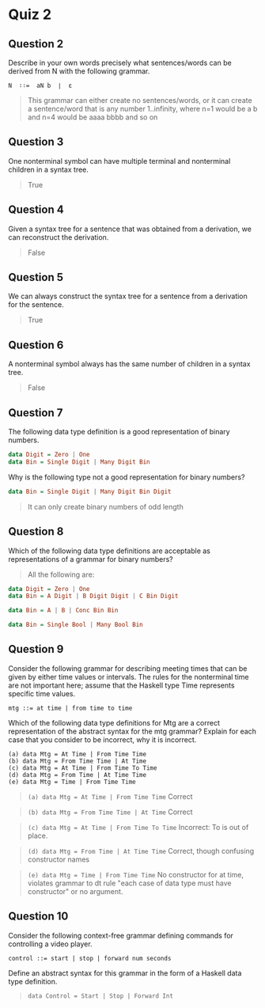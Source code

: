 # Quiz 2

## Question 2

Describe in your own words precisely what sentences/words can be derived from N with the following grammar.

`N  ∶∶=  aN b  ∣  ε`

> This grammar can either create no sentences/words, or it can create a sentence/word that is any number 1..infinity, where n=1 would be a b and n=4 would be aaaa bbbb and so on

## Question 3

One nonterminal symbol can have multiple terminal and nonterminal children in a syntax tree.

> True

## Question 4

Given a syntax tree for a sentence that was obtained from a derivation, we can reconstruct the derivation.

> False

## Question 5

We can always construct the syntax tree for a sentence from a derivation for the sentence.

> True

## Question 6

A nonterminal symbol always has the same number of children in a syntax tree.

> False

## Question 7

The following data type definition is a good representation of binary numbers.

```hs
data Digit = Zero | One
data Bin = Single Digit | Many Digit Bin
```

Why is the following type not a good representation for binary numbers?

```hs
data Bin = Single Digit | Many Digit Bin Digit
```

> It can only create binary numbers of odd length

## Question 8

Which of the following data type definitions are acceptable as representations of a grammar for binary numbers?

> All the following are:

```hs
data Digit = Zero | One
data Bin = A Digit | B Digit Digit | C Bin Digit
```

```hs
data Bin = A | B | Conc Bin Bin
```

```hs
data Bin = Single Bool | Many Bool Bin
```

## Question 9

Consider the following grammar for describing meeting times that can be given by either time values or intervals. The rules for the nonterminal time are not important here; assume that the Haskell type Time represents specific time values.

```
mtg ::= at time | from time to time
```

Which of the following data type definitions for Mtg are a correct representation of the abstract syntax for the mtg grammar? Explain for each case that you consider to be incorrect, why it is incorrect.
```
(a) data Mtg = At Time | From Time Time
(b) data Mtg = From Time Time | At Time
(c) data Mtg = At Time | From Time To Time
(d) data Mtg = From Time | At Time Time
(e) data Mtg = Time | From Time Time
```


> `(a) data Mtg = At Time | From Time Time`
> Correct

> `(b) data Mtg = From Time Time | At Time`
> Correct

> `(c) data Mtg = At Time | From Time To Time`
> Incorrect: To is out of place. 

> `(d) data Mtg = From Time | At Time Time`
> Correct, though confusing constructor names

> `(e) data Mtg = Time | From Time Time`
> No constructor for at time, violates grammar to dt rule "each case of data type must have constructor" or no argument.

## Question 10

Consider the following context-free grammar defining commands for controlling a video player.

```
control ::= start | stop | forward num seconds
```

Define an abstract syntax for this grammar in the form of a Haskell data type definition.

>`data Control = Start | Stop | Forward Int`